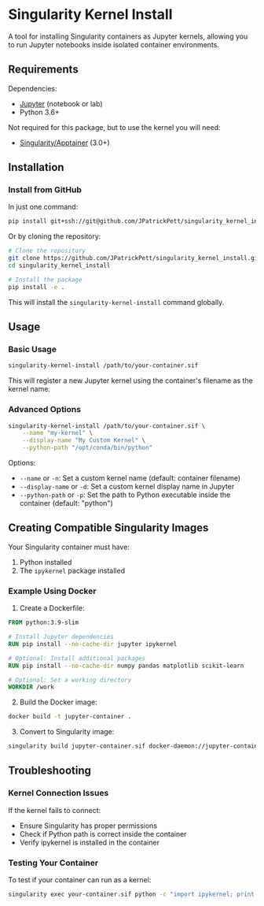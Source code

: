 # Singularity Kernel Install

A tool for installing Singularity containers as Jupyter kernels, allowing you to run Jupyter notebooks inside isolated container environments.

## Requirements

Dependencies:
- [Jupyter](https://jupyter.org/install) (notebook or lab)
- Python 3.6+

Not required for this package, but to use the kernel you will need:
- [Singularity/Apptainer](https://apptainer.org/docs/admin/main/installation.html) (3.0+)

## Installation

### Install from GitHub

In just one command:

```bash
pip install git+ssh://git@github.com/JPatrickPett/singularity_kernel_install.git
```

Or by cloning the repository:

```bash
# Clone the repository
git clone https://github.com/JPatrickPett/singularity_kernel_install.git
cd singularity_kernel_install

# Install the package
pip install -e .
```

This will install the `singularity-kernel-install` command globally.

## Usage

### Basic Usage

```bash
singularity-kernel-install /path/to/your-container.sif
```

This will register a new Jupyter kernel using the container's filename as the kernel name.

### Advanced Options

```bash
singularity-kernel-install /path/to/your-container.sif \
    --name "my-kernel" \
    --display-name "My Custom Kernel" \
    --python-path "/opt/conda/bin/python"
```

Options:
- `--name` or `-n`: Set a custom kernel name (default: container filename)
- `--display-name` or `-d`: Set a custom kernel display name in Jupyter
- `--python-path` or `-p`: Set the path to Python executable inside the container (default: "python")

## Creating Compatible Singularity Images

Your Singularity container must have:
1. Python installed
2. The `ipykernel` package installed

### Example Using Docker

1. Create a Dockerfile:

```dockerfile
FROM python:3.9-slim

# Install Jupyter dependencies
RUN pip install --no-cache-dir jupyter ipykernel

# Optional: Install additional packages
RUN pip install --no-cache-dir numpy pandas matplotlib scikit-learn

# Optional: Set a working directory
WORKDIR /work
```

2. Build the Docker image:

```bash
docker build -t jupyter-container .
```

3. Convert to Singularity image:

```bash
singularity build jupyter-container.sif docker-daemon://jupyter-container:latest
```

## Troubleshooting

### Kernel Connection Issues

If the kernel fails to connect:
- Ensure Singularity has proper permissions
- Check if Python path is correct inside the container
- Verify ipykernel is installed in the container

### Testing Your Container

To test if your container can run as a kernel:

```bash
singularity exec your-container.sif python -c "import ipykernel; print('ipykernel is installed')"
```
